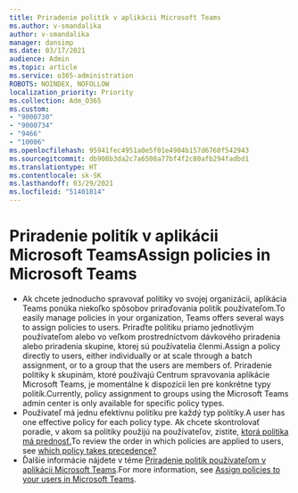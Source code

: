```yaml
---
title: Priradenie politík v aplikácii Microsoft Teams
ms.author: v-smandalika
author: v-smandalika
manager: dansimp
ms.date: 03/17/2021
audience: Admin
ms.topic: article
ms.service: o365-administration
ROBOTS: NOINDEX, NOFOLLOW
localization_priority: Priority
ms.collection: Adm_O365
ms.custom:
- "9000730"
- "9000734"
- "9466"
- "10006"
ms.openlocfilehash: 95941fec4951a0e5f01e4984b157d6760f542943
ms.sourcegitcommit: db908b3da2c7a6508a77bf4f2c80afb294fadbd1
ms.translationtype: HT
ms.contentlocale: sk-SK
ms.lasthandoff: 03/29/2021
ms.locfileid: "51401814"
---
```

# <a name="assign-policies-in-microsoft-teams"></a><span data-ttu-id="a74a6-102">Priradenie politík v aplikácii Microsoft Teams</span><span class="sxs-lookup"><span data-stu-id="a74a6-102">Assign policies in Microsoft Teams</span></span>

- <span data-ttu-id="a74a6-103">Ak chcete jednoducho spravovať politiky vo svojej organizácii, aplikácia Teams ponúka niekoľko spôsobov priraďovania politík používateľom.</span><span class="sxs-lookup"><span data-stu-id="a74a6-103">To easily manage policies in your organization, Teams offers several ways to assign policies to users.</span></span> <span data-ttu-id="a74a6-104">Priraďte politiku priamo jednotlivým používateľom alebo vo veľkom prostredníctvom dávkového priradenia alebo priradenia skupine, ktorej sú používatelia členmi.</span><span class="sxs-lookup"><span data-stu-id="a74a6-104">Assign a policy directly to users, either individually or at scale through a batch assignment, or to a group that the users are members of.</span></span>  <span data-ttu-id="a74a6-105">Priradenie politiky k skupinám, ktoré používajú Centrum spravovania aplikácie Microsoft Teams, je momentálne k dispozícii len pre konkrétne typy politík.</span><span class="sxs-lookup"><span data-stu-id="a74a6-105">Currently, policy assignment to groups using the Microsoft Teams admin center is only available for specific policy types.</span></span> 
- <span data-ttu-id="a74a6-106">Používateľ má jednu efektívnu politiku pre každý typ politiky.</span><span class="sxs-lookup"><span data-stu-id="a74a6-106">A user has one effective policy for each policy type.</span></span> <span data-ttu-id="a74a6-107">Ak chcete skontrolovať poradie, v akom sa politiky použijú na používateľov, zistite, [ktorá politika má prednosť.](https://docs.microsoft.com/microsoftteams/assign-policies#which-policy-takes-precedence)</span><span class="sxs-lookup"><span data-stu-id="a74a6-107">To review the order in which policies are applied to users, see [which policy takes precedence?](https://docs.microsoft.com/microsoftteams/assign-policies#which-policy-takes-precedence)</span></span>
- <span data-ttu-id="a74a6-108">Ďalšie informácie nájdete v téme [Priradenie politík používateľom v aplikácii Microsoft Teams](https://docs.microsoft.com/microsoftteams/assign-policies).</span><span class="sxs-lookup"><span data-stu-id="a74a6-108">For more information, see [Assign policies to your users in Microsoft Teams](https://docs.microsoft.com/microsoftteams/assign-policies).</span></span>
